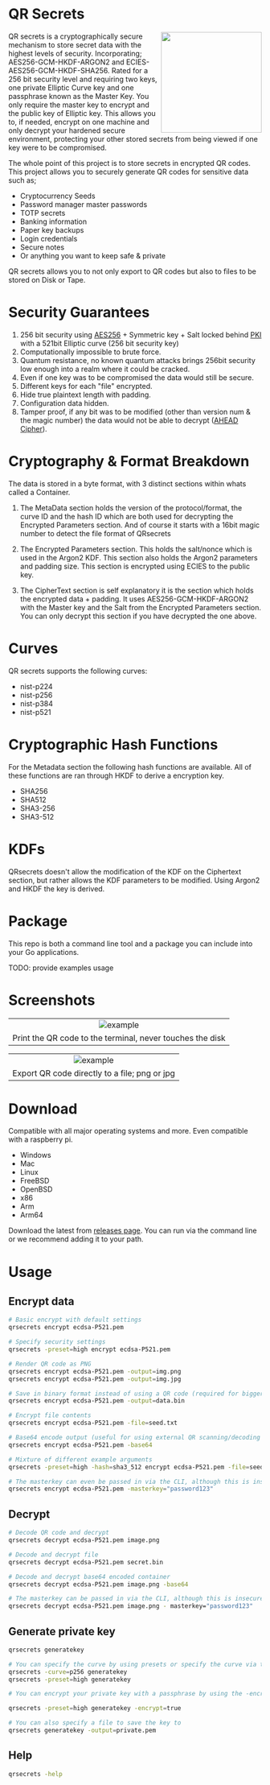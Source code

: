 # QR Secrets

<img align="right" width="200" src="./assets/logo.png">

QR secrets is a cryptographically secure mechanism to store secret data with the highest levels of security. Incorporating; AES256-GCM-HKDF-ARGON2 and ECIES-AES256-GCM-HKDF-SHA256. Rated for a 256 bit security level and requiring two keys, one private Elliptic Curve key and one passphrase known as the Master Key. You only require the master key to encrypt and the public key of Elliptic key. This allows you to, if needed, encrypt on one machine and only decrypt your hardened secure environment, protecting your other stored secrets from being viewed if one key were to be compromised.

The whole point of this project is to store secrets in encrypted QR codes. This project allows you to securely generate QR codes for sensitive data such as;

- Cryptocurrency Seeds
- Password manager master passwords
- TOTP secrets
- Banking information
- Paper key backups
- Login credentials
- Secure notes
- Or anything you want to keep safe & private

QR secrets allows you to not only export to QR codes but also to files to be stored on Disk or Tape.

# Security Guarantees

1. 256 bit security using [AES256](https://en.wikipedia.org/wiki/Advanced_Encryption_Standard) + Symmetric key + Salt locked behind [PKI](https://en.wikipedia.org/wiki/Public-key_cryptography) with a 521bit Elliptic curve (256 bit security key)
2. Computationally impossible to brute force.
3. Quantum resistance, no known quantum attacks brings 256bit security low enough into a realm where it could be cracked.
4. Even if one key was to be compromised the data would still be secure.
5. Different keys for each "file" encrypted.
6. Hide true plaintext length with padding.
7. Configuration data hidden.
8. Tamper proof, if any bit was to be modified (other than version num & the magic number) the data would not be able to decrypt ([AHEAD Cipher](https://en.wikipedia.org/wiki/Authenticated_encryption)).

# Cryptography & Format Breakdown

The data is stored in a byte format, with 3 distinct sections within whats called a Container.

1. The MetaData section holds the version of the protocol/format, the curve ID and the hash ID which are both used for decrypting the Encrypted Parameters section. And of course it starts with a 16bit magic number to detect the file format of QRsecrets

2. The Encrypted Parameters section. This holds the salt/nonce which is used in the Argon2 KDF. This section also holds the Argon2 parameters and padding size. This section is encrypted using ECIES to the public key.

3. The CipherText section is self explanatory it is the section which holds the encrypted data + padding. It uses AES256-GCM-HKDF-ARGON2 with the Master key and the Salt from the Encrypted Parameters section. You can only decrypt this section if you have decrypted the one above.

# Curves

QR secrets supports the following curves:

- nist-p224
- nist-p256
- nist-p384
- nist-p521

# Cryptographic Hash Functions

For the Metadata section the following hash functions are available. All of these functions are ran through HKDF to derive a encryption key.

- SHA256
- SHA512
- SHA3-256
- SHA3-512

# KDFs

QRsecrets doesn't allow the modification of the KDF on the Ciphertext section, but rather allows the KDF parameters to be modified. Using Argon2 and HKDF the key is derived.

# Package

This repo is both a command line tool and a package you can include into your Go applications.

TODO: provide examples usage

# Screenshots

|                                                           |
| :-------------------------------------------------------: |
|           ![example](./assets/terminal-qr.PNG)            |
| Print the QR code to the terminal, never touches the disk |

|                                               |
| :-------------------------------------------: |
|      ![example](./assets/example-qr.png)      |
| Export QR code directly to a file; png or jpg |

# Download

Compatible with all major operating systems and more. Even compatible with a raspberry pi.

- Windows
- Mac
- Linux
- FreeBSD
- OpenBSD
- x86
- Arm
- Arm64

Download the latest from [releases page](https://github.com/go-compile/qrsecrets/releases). You can run via the command line or we recommend adding it to your path.

# Usage

## Encrypt data

```bash
# Basic encrypt with default settings
qrsecrets encrypt ecdsa-P521.pem

# Specify security settings
qrsecrets -preset=high encrypt ecdsa-P521.pem

# Render QR code as PNG
qrsecrets encrypt ecdsa-P521.pem -output=img.png
qrsecrets encrypt ecdsa-P521.pem -output=img.jpg

# Save in binary format instead of using a QR code (required for bigger content)
qrsecrets encrypt ecdsa-P521.pem -output=data.bin

# Encrypt file contents
qrsecrets encrypt ecdsa-P521.pem -file=seed.txt

# Base64 encode output (useful for using external QR scanning/decoding apps)
qrsecrets encrypt ecdsa-P521.pem -base64

# Mixture of different example arguments
qrsecrets -preset=high -hash=sha3_512 encrypt ecdsa-P521.pem -file=seed.txt -output=qr.png

# The masterkey can even be passed in via the CLI, although this is insecure as it will be stored in your bash history
qrsecrets encrypt ecdsa-P521.pem -masterkey="password123"
```

## Decrypt

```bash
# Decode QR code and decrypt
qrsecrets decrypt ecdsa-P521.pem image.png

# Decode and decrypt file
qrsecrets decrypt ecdsa-P521.pem secret.bin

# Decode and decrypt base64 encoded container
qrsecrets decrypt ecdsa-P521.pem image.png -base64

# The masterkey can be passed in via the CLI, although this is insecure as it will be stored in your bash history
qrsecrets decrypt ecdsa-P521.pem image.png - masterkey="password123"
```

## Generate private key

```bash
qrsecrets generatekey

# You can specify the curve by using presets or specify the curve via the -curve= arg.
qrsecrets -curve=p256 generatekey
qrsecrets -preset=high generatekey

# You can encrypt your private key with a passphrase by using the -encrypt=true argument.

qrsecrets -preset=high generatekey -encrypt=true

# You can also specify a file to save the key to
qrsecrets generatekey -output=private.pem
```

## Help

```bash
qrsecrets -help
```
